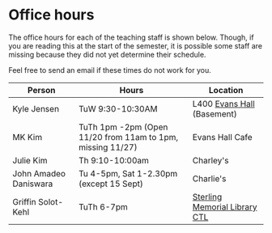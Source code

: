 # Office hours


The office hours for each of the teaching staff is shown 
below. Though, if you are reading this at the start of 
the semester, it is possible some staff are missing because
they did not yet determine their schedule.

Feel free to send an email if these times do not work for you.

| Person      | Hours                                                                    |Location|
| ----------- | ------------------------------------------------------------------------ |--------|
| Kyle Jensen | TuW 9:30-10:30AM| L400 [Evans Hall](https://map.yale.edu/place/building/EVANS) (Basement)|
| MK Kim  | TuTh 1pm -2pm (Open 11/20 from 11am to 1pm, missing 11/27) | Evans Hall Cafe |
| Julie Kim | Th 9:10-10:00am | Charley's |
| John Amadeo Daniswara | Tu 4-5pm, Sat 1-2.30pm (except 15 Sept) | Charlie's |
| Griffin Solot-Kehl | TuTh 6-7pm| [Sterling Memorial Library CTL](https://ctl.yale.edu/Directions) |


